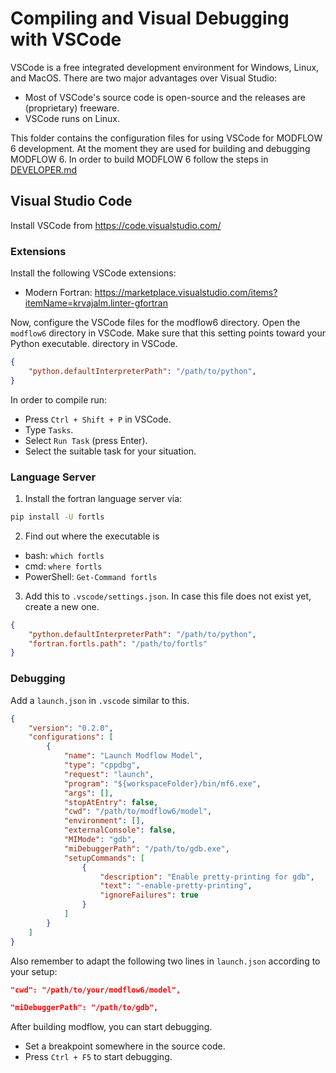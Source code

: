 # Compiling and Visual Debugging with VSCode

VSCode is a free integrated development environment for Windows, Linux, and
MacOS. There are two major advantages over Visual Studio:

* Most of VSCode's source code is open-source and the releases are (proprietary) freeware.
* VSCode runs on Linux.

This folder contains the configuration files for using VSCode for MODFLOW 6 
development.
At the moment they are used for building and debugging MODFLOW 6.
In order to build MODFLOW 6 follow the steps in [DEVELOPER.md](../DEVELOPER.md)

## Visual Studio Code

Install VSCode from https://code.visualstudio.com/

### Extensions

Install the following VSCode extensions:

- Modern Fortran:
  https://marketplace.visualstudio.com/items?itemName=krvajalm.linter-gfortran

Now, configure the VSCode files for the modflow6 directory.
Open the `modflow6` directory in VSCode.
Make sure that this setting points toward your Python executable.
directory in VSCode.

```json
{
    "python.defaultInterpreterPath": "/path/to/python",
}
```

In order to compile run:

* Press `Ctrl + Shift + P` in VSCode.
* Type `Tasks`.
* Select `Run Task` (press Enter).
* Select the suitable task for your situation.


### Language Server

1. Install the fortran language server via:

```bash
pip install -U fortls
```

2. Find out where the executable is

- bash: `which fortls`
- cmd: `where fortls`
- PowerShell: `Get-Command fortls`

3. Add this to `.vscode/settings.json`. In case this file does not exist yet, create a new one.


```json
{
    "python.defaultInterpreterPath": "/path/to/python",
    "fortran.fortls.path": "/path/to/fortls"
}
```



### Debugging

Add a `launch.json` in `.vscode` similar to this.

```json
{
    "version": "0.2.0",
    "configurations": [
        {
            "name": "Launch Modflow Model",
            "type": "cppdbg",
            "request": "launch",
            "program": "${workspaceFolder}/bin/mf6.exe",
            "args": [],
            "stopAtEntry": false,
            "cwd": "/path/to/modflow6/model",
            "environment": [],
            "externalConsole": false,
            "MIMode": "gdb",
            "miDebuggerPath": "/path/to/gdb.exe",
            "setupCommands": [
                {
                    "description": "Enable pretty-printing for gdb",
                    "text": "-enable-pretty-printing",
                    "ignoreFailures": true
                }
            ]
        }
    ]
}
````

Also remember to adapt the following two lines in `launch.json` according to your setup:

```json
"cwd": "/path/to/your/modflow6/model",
```

```json
"miDebuggerPath": "/path/to/gdb",
```

After building modflow, you can start debugging.

- Set a breakpoint somewhere in the source code.
- Press `Ctrl + F5` to start debugging.
